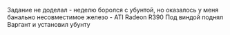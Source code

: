 Задание не доделал - неделю боролся с убунтой, но оказалось у меня банально несовместимое железо - ATI Radeon R390
Под виндой поднял Варгант и установил убунту
